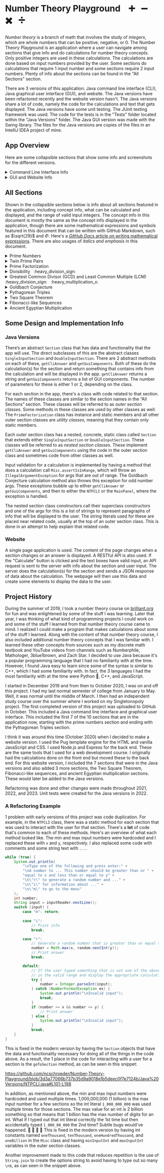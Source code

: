 # Number Theory Playground &nbsp;&nbsp; :heavy_plus_sign: &nbsp; :heavy_minus_sign: &nbsp; :heavy_multiplication_x: &nbsp; :heavy_division_sign:

*Number theory* is a branch of math that involves the study of *integers*, which are whole numbers that can be positive, negative, or 0. The Number Theory Playground is an application where a user can navigate among sections that give info and do calculations for number theory concepts. Only positive integers are used in these calculations. The calculations are done based on input numbers provided by the user. Some sections do calculations that require 1 input number and some sections require 2 input numbers. Plenty of info about the sections can be found in the "All Sections" section.

There are 3 versions of this application: Java command line interface (CLI), Java graphical user interface (GUI), and website. The Java versions have been refactored recently and the website version hasn't. The Java versions share a lot of code, namely the code for the calculations and text that gets displayed. The Java versions have some unit testing. The JUnit testing framework was used. The code for the tests is in the "Tests" folder located within the "Java Versions" folder. The Java GUI version was made with the Swing library. The files for the Java versions are copies of the files in an IntelliJ IDEA project of mine.


## App Overview

Here are some collapsible sections that show some info and screenshots for the different versions.

<details>
<summary>Command Line Interface Info</summary>

The `NTPCLI` class has the `main` method and some other code for running this version of the app. If you're wondering, I was using the IntelliJ IDEA terminal with the Darcula :vampire: theme when I took the screenshots below.

The app will start at a menu section that looks like this:

![CLI main menu](/Java%20Versions/screenshots/CLI%20menu.JPG)

A single input section:

![CLI single input section](/Java%20Versions/screenshots/CLI%20single%20input%20section.JPG)

A double input section:

![CLI double input section](/Java%20Versions/screenshots/CLI%20double%20input%20section.JPG)

Info about a section getting displayed:

![CLI section info](/Java%20Versions/screenshots/CLI%20section%20info.JPG)

An answer being displayed:

![CLI answer](/Java%20Versions/screenshots/CLI%20answer.JPG)

An invalid input message being displayed:

![CLI invalid input](/Java%20Versions/screenshots/CLI%20invalid%20input.JPG)

#### Input Remarks

- Leading and trailing whitespace is ignored for all input.
- Inputs involving letters are case-insensitive.
- For the input for the 2 numbers for the double input sections, the 2 numbers can be separated by any amount of whitespace.
- Any time section info, an answer, or an invalid input message are displayed, the options for the menu or section will be redisplayed.

</details>

<details>
<summary>GUI and Website Info</summary>

The GUI and website versions of the app are similar. The screenshots below show the GUI version. The `NTPGUI` class has the `main` method to launch the GUI app and a little of the code for running it. A lot of the other code for doing this is in the `MainPanel` class.

The app will start at a home section that looks like this:

![GUI main menu](/Java%20Versions/screenshots/GUI%20home.JPG)

A single input section:

![GUI single input section](/Java%20Versions/screenshots/GUI%20single%20input%20section.JPG)

A double input section:

![GUI double input section](/Java%20Versions/screenshots/GUI%20double%20input%20section.JPG)

An answer being displayed:

![GUI answer](/Java%20Versions/screenshots/GUI%20answer.JPG)

An invalid input message being displayed:

![GUI invalid input](/Java%20Versions/screenshots/GUI%20invalid%20input.JPG)

The user can navigate among the sections using the buttons at the top. The user can enter input in the text boxes or can change the text of one by clicking one of the buttons below it. Clicking the "Randomize" button will generate a random number in the range of valid input numbers and set the text of the text box to that number. For the "Goldbach Conjecture" section, this number will also be even.

Clicking the "+" button will have one of the effects below:
- If the text box has a number that's lower than the max input number, the text box will have its text set to the next highest valid input number.
- If the text box is empty or has a number greater than or equal to the max input number, the text box will have its text set to the min input number.

Clicking the "-" button will have one of the effects below:
- If the text box has a number that's higher than the min input number, the text box will have its text set to the next lowest valid input number.
- If the text box is empty or has a number less than or equal to the min input number, the text box will have its text set to the max input number.

In addition to the above, if the text box has something other than a number or a number that's not in the range of the integers that can fit in an `int` type (-2<sup>31</sup> to 2<sup>31</sup> - 1, or -2,147,483,648 to 2,147,483,647), nothing will happen if either the "+" or "-" buttons are clicked.


</details>

## All Sections

Shown in the collapsible sections below is info about all sections featured in the application, including concept info, what can be calculated and displayed, and the range of valid input integers. The concept info in this document is mostly the same as the concept info displayed in the application, though there are some mathematical expressions and symbols featured in this document that can be written with GitHub Markdown, such as $\sqrt{29}$ and $\Phi$. Here's a [*GitHub Docs* article on writing mathematical expressions](https://docs.github.com/en/get-started/writing-on-github/working-with-advanced-formatting/writing-mathematical-expressions). There are also usages of *italics and emphasis* in this document.

<details>
<summary>Prime Numbers</summary>

#### Info

A *prime number*, or a *prime*, is an integer $\geq 2$ whose only integer factors are 1 and itself. A *composite number* is an integer $\geq 2$ that has an integer factor other than 1 and itself. The first 10 primes are 2, 3, 5, 7, 11, 13, 17, 19, 23, and 29. There are an infinite amount of them. The largest known prime is $2^{136,279,841} - 1$. It has 41,024,320 digits! Primes are used in 7 of the 10 sections in this application.

With the exception of 2 and 3, all primes are either 1 above or 1 below a multiple of 6. To show why this is the case, let's have a variable $i$ and let it represent any integer $\geq$ 6 that's a multiple of 6. We know that $i$ is divisible by 2 and 3 so $i + 2$ and $i + 4$ are divisible by 2 and $i + 3$ is divisible by 3 but we don't have any guarantees about what $i + 1$ and $i + 5$ are divisible by. Therefore, that's where primes can be.

An integer can be determined to be prime if it's not divisible by any primes $\leq$ the square root of that integer. This is called *trial division*. Let's determine if 29 and 33 are prime. $5^2 = 25$ and $6^2 = 36$ so $5 < \sqrt{29} < \sqrt{33} < 6$. We check if the numbers are divisible by 2, 3, or 5; which are the primes $\leq$ 5. 29 isn't divisible by any of those and 33 is divisible by 3 so 29 is prime and 33 isn't.

#### Calculation

Find the first 30 primes that are $\geq$ an input number.

#### Input Range: 0 - 10,000,000,000,000 (10 trillion)

</details>

<details>
<summary>Twin Prime Pairs</summary>

#### Info

A *twin prime pair* is a pair of prime numbers that differ by 2. The first 5 twin prime pairs are 3 & 5, 5 & 7, 11 & 13, 17 & 19, and 27 & 29. The largest known twin prime pair is $2,996,863,034,895 \times 2^{1,290,000} \pm 1$. They have 388,342 digits! It is conjectured that there are an infinite amount of twin prime pairs. A *conjecture* is a statement that is believed to be true but has not been proven to be.

All prime numbers besides 2 and 3 are either 1 above or 1 below a multiple of 6 so this means that all twin prime pairs besides 3 and 5 consist of 1 number that is 1 below a multiple of 6 and another number that is 1 above that same multiple of 6. 5 is the only number to be in 2 twin prime pairs.

#### Calculation

Find the first 20 pairs of twin primes where the lowest number in the pair is $\geq$ an input number. For example, if the input number is 3, then the pair 3 and 5 will be the first one found since the lowest number in that pair is 3. If the input number is 4, then the pair 5 and 7 will be the first one found.

#### Input Range: 0 - 500,000,000,000 (500 billion)

</details>

<details>
<summary>Prime Factorization</summary>

#### Info

The Fundamental Theorem of Arithmetic says that every integer $> 1$ can be expressed as the product of prime numbers. The *prime factorization* (PF) of an integer is an expression of the prime numbers whose product is that integer. For example, the PF of 5 is just $5$, the PF of 25 is $5^2$, and the PF of 12,250 is $2 \times 5^3 \times 7^2$. There are some interesting applications for this. See the info for the "Divisibility" or "GCD and LCM" sections for some applications.

The input integer with the highest amount of prime factors is $2^53$, or 9,007,199,254,740,992; the largest power of 2 $\leq$ 10 quadrillion. The input integer with the highest amount of *unique* prime factors is 304,250,263,527,210. This integer is the product of the first 13 prime numbers so it has 13 unique prime factors and its PF is $2 \times 3 \times 5 \times 7 \times 11 \times 13 \times 17 \times 19 \times 23 \times 29 \times 31 \times 37 \times 41$. You could also multiply that integer by 2 or 3 and those integers are $\leq$ the max input and have the same amount of unique prime factors.

#### Calculation

Find the PF of an input number faster than you can say "prime factorization". :slightly_smiling_face:

#### Input Range: 2 - 10,000,000,000,000,000 (10 quadrillion)

</details>

<details>
<summary>Divisibility &nbsp; :heavy_division_sign:</summary>

#### Info

Say we have 2 integers that we'll represent with the variables $a$ and $b$. If we divide $a$ by $b$ and get no remainder, then $a$ is said to be *divisible* by $b$ and $b$ is said to be a *factor* or *divisor* of $a$. If you want to find some factors of an integer, you could manually do some division to find all of them but there are other ways to find them.

The factors of an integer can be found by looking at its prime factorization (PF). Let's have a variable $i$ and let it represent an integer $>$ 1. First, you can find how many factors $i$ has by looking at $i$'s PF, taking all the powers of the factors, adding 1 to each, and then multiplying all these together. For example, the PF of 36 is $2^2 \times 3^2$. The powers are 2 and 2, so there are $3 \times 3 = 9$ factors. However, that count includes 1 and the number that the PF is for (36 in this case). If you want to exclude those, then subtract 2. That would give us 7 factors. You can find the factors of $i$ by finding all the PFs within $i$'s PF, or the *sub-factorizations*, as I like to call them. For $2^2 \times 3^2$, the sub-factorizations are $2$, $3$, $2^2 (4)$, $2 \times 3 (6)$, $3^2 (9)$, $2^2 x 3 (12)$, and $2 x 3^2 (18)$.

Some rules can be used to find some of the factors of an integer. I'll go over 1 rule for each integer in the range of 3 to 12, excluding 5 and 10, though there are rules for more integers and many integers have multiple rules. I'll go over an example of using these rules to find the factors of an integer in the next paragraph. Let's have a variable $i$ and let it represent an integer. If the last 2 digits of $i$ is divisible by 4, then $i$ is divisible by 4. If the last 3 digits of $i$ is divisible by 8, then $i$ is divisible by 8. If the sum of the digits of $i$ is divisible by 3, then $i$ is divisible by 3. If the sum of the digits of $i$ is divisible by 9, then $i$ is divisible by 9. If $i$ is even and divisible by 3, then it's also divisible by 6. If $i$ is divisible by both 3 and 4, then it's also divisible by 12. For 7, we split the integer into blocks of 3 from right to left. Coincidentally, these are the blocks separated by commas if we write the integer with commas. We do an alternating sum of the blocks from right to left. We start with 0, add the last block, subtract the 2<sup>nd</sup> to last block, add the 3<sup>rd</sup> to last block, and so on for all the blocks. If this alternating sum is divisible by 7, then $i$ is divisible by 7. For 11, we do an alternating sum of digits from left to right. We start with 0, add the 1<sup>st</sup> digit, subtract the 2<sup>nd</sup> digit, add the 3<sup>rd</sup> digit, and so on for all digits. If this alternating sum is divisible by 11, then $i$ is divisible by 11.

Here's an example. Let $i$ be 4,695,768. The PF of $i$ is $2^3 \times 3^2 \times 7^2 \times 11^3$. We can tell from that PF that $i$ is divisible by all the integers mentioned above. Let's check using the rules. The last 2 digits are 68, which is divisible by 4. The last 3 digits are 768, which is divisible by 8. The sum of the digits is 45, which is divisible by 3 and 9. Since $i$ is even and divisible by 3, it's also divisible by 6. Since $i$ is divisible by both 3 and 4, it's also divisible by 12. The alternating sum of blocks of 3 from right to left is $768 - 695 + 4 = 77$, which is divisible by 7. The alternating sum of digits from left to right is $4 - 6 + 9 - 5 + 7 - 6 + 8 = 11$, which, of course, is divisible by 11.

#### Calculations

1. Use the special tricks to see if we can find some factors of an input number and build a paragraph that says info from this.
2. Find the PF of the input number. If we can determine from this PF that the input number is composite, then manually find the factors and their PFs and show that they are sub-factorizations of the PF of the input number.

#### Input Range: 2 - 10,000,000,000,000,000 (10 quadrillion)

</details>

<details>
<summary>Greatest Common Divisor (GCD) and Least Common Multiple (LCM) &nbsp; :heavy_division_sign: &nbsp; :heavy_multiplication_x:</summary>

#### Info

Greatest common divisor is also known as greatest common factor, or GCF. To find the GCD and LCM of 2 numbers, you could manually do some division and multiplication but there are some other ways to find them.

The Euclidean algorithm can be used to find the GCD of 2 numbers. This algorithm was named after the ancient Greek mathematician Euclid. For this algorithm, first take 2 numbers. If the bigger number is divisible by the smaller number, then the smaller number is the GCD. Otherwise, the GCD of the 2 numbers is the same as the GCD of the smaller number and the remainder when the bigger number is divided by the smaller number. Repeat.

The GCD and LCM of 2 integers can be found by looking at their prime factorizations (PFs). If those integers don't have any common prime factors, then the GCD is 1. If they do have common prime factors, then the GCD PF consists of all the common prime factors and the power of each factor is the min of the powers of that factor in the 2 PFs. The LCM PF consists of all factors that are in either of the PFs of the 2 integers. If a factor is in both PFs then the power of that factor in the LCM PF is the max of the powers of that factor in the 2 PFs. If a factor is unique to one of the PFs then that factor and its power are in the LCM PF.

Let's find the GCD and LCM of 6 and 35 using their PFs. The PF of 6 is $2 \times 3$ and the PF of 35 is $5 \times 7$. There are no common prime factors so the GCD is 1. The LCM PF is $2 \times 3 \times 5 \times 7$, which is 210.

Let's find the GCD and LCM of 54 and 99. The PF of 54 is $2 \times 3^3$ and the PF of 99 is $3^2 \times 11$. 3 is the only common prime factor and the min power of it is 2 so the GCD PF is $3^2$, which is 9. The max power of 3 is 3 so the LCM PF consists of $3^3$. The LCM PF is $2 \times 3^3 \times 11$, which is 594.

The input integers whose LCM is the highest are 5,000,000,000,000,000, the max input, and 4,999,999,999,999,999, the max input $-$ 1. The LCM is 24,999,999,999,999,995,000,000,000,000,000, or 24 nonillion 999 octillion 999 septillion 999 sextillion 999 quintillion 995 quadrillion! It has 32 digits. Trillion is before quadrillion.

A pair of input integers whose LCM might have the highest amount of unique prime factors is 304,250,263,527,210, the product of the 1<sup>st</sup> 13 prime numbers, and 133,869,006,807,307, the product of the next 8 prime numbers. The LCM is 40,729,680,599,249,024,150,621,323,470, or 40 octillion ... It has 29 digits and 21 unique prime factors and its PF is $2 \times 3 \times 5 \times 7 \times 11 \times 13 \times 17 \times 19 \times 23 \times 29 \times 31 \times 37 \times 41 \times 47 \times 53 \times 59 \times 61 \times 67 \times 71 \times 73$! Other pairs of input integers have the same LCM, such as that 1<sup>st</sup> input integer divided by 2 and the 2<sup>nd</sup> input integer multiplied by 2.

#### Calculations

1. Perform the Euclidean algorithm on 2 input numbers and display a table with info about all iterations. Each iteration has a max number, min number, and remainder when the max is divided by the min.
2. Find the PFs of the input numbers and use these to find the PFs of the GCD and LCM. Display a table with all 4 numbers and their PFs.

#### Input Range: 2 - 5,000,000,000,000,000 (5 quadrillion)

</details>

<details>
<summary>Goldbach Conjecture</summary>

#### Info

The Goldbach Conjecture says that every even number $\geq 4$ can be expressed as the sum of 2 prime numbers. This was named after 1700s Prussian mathematician Christian Goldbach. A *conjecture* is a statement that is believed to be true but has not been proven to be true. The Goldbach Conjecture has been verified to be true for all even numbers $\geq 4$ and $\leq 4 \times 10^18$.

#### Calculation

Find the pairs of prime numbers that sum to an even input number.

#### Input Range: 4 - 1,500,000

</details>

<details>
<summary>Pythagorean Triples</summary>

#### Info

The Pythagorean Theorem says that for a right triangle, the sum of the squares of the lengths of the 2 short sides equals the square of the long side (hypotenuse) length, or $a^2 + b^2 = c^2$. This theorem was named after the ancient Greek mathematician Pythagoras. A *Pythagorean triple* is a triple of integers that $a$, $b$, and $c$ can be. For example; 3, 4, and 5 is a Pythagorean triple since $3^2 (9) + 4^2 (16) = 5^2 (25)$ and 11, 60, and 61 is another one since $11^2 (121) + 60^2 (3,600) = 61^2 (3,721)$.

Once we know a Pythagorean triple, we can form another one by multiplying $a$, $b$, and $c$ by the same positive integer. Because of this, there are an infinite amount of Pythagorean triples. A Pythagorean triple is considered to be *primitive* if the GCD of $a$, $b$, and $c$ is 1. Therefore, a primitive triple can't be formed by taking another triple and multiplying $a$, $b$, and $c$ by something. The triples mentioned above; 3, 4, and 5, and 11, 60, and 61; are primitive. 6 ($3 \times 2$), 8 ($4 \times 2$), and 10 ($5 \times 2$) is another triple. $6^2 (36) + 8^2 (64) = 10^2 (100)$. 55 ($11 \times 5$), 300 ($60 \times 5$), and 305 ($61 \times 5$) is another one. $55^2 (3,025) + 300^2 (90,000) = 305^2 (93,025)$.

#### Calculation

Find the first 10 Pythagorean triples where the lowest number in the triple is $\geq$ an input number. For example, if the input number is 3, then the triple 3, 4, and 5 will be the first one found since the lowest number in that triple is 3. If the input number is 4, then the triple 5, 12, and 13 will be the first one found. These triples will be displayed similarly to how the examples at the end of the paragraphs in the "Info" section above are displayed. If a triple is primitive, then it will be followed by "(primitive)".

#### Input Range: 0 - 10,000

</details>

<details>
<summary>Two Square Theorem</summary>

#### Info

The Two Square Theorem says that every prime number that is 1 above a multiple of 4 can be expressed as the sum of 2 square numbers. A *square number* is a number that can be formed by taking a number and multiplying it by itself, or squaring it. The first few square numbers are $1 (1^2), 4 (2^2), and 9 (3^2)$. 29 is prime and is 1 above $28 (4 \times 7)$, and can be expressed as $2^2 (4) + 5^2 (25)$.

#### Calculations

Find the first prime number $\geq$ an input number that is 1 above a multiple of 4, as well as the numbers whose squares sum to that number.

#### Input Range: 0 - 1,000,000,000,000,000 (1 quadrillion)

</details>

<details>
<summary>Fibonacci-like Sequences</summary>

#### Info

I consider a number sequence to be "Fibonacci-like" if it starts with 2 numbers and has every following number be the sum of the 2 previous numbers. The Fibonacci sequence does this and has 1 and 1 as its first 2 numbers. Fibonacci was a mathematician from the 1100s to 1200s from modern-day Italy. Another Fibonacci-like sequence is the Lucas sequence, which has 2 and 1 as its first 2 numbers. This sequence was named after 1800s French mathematician Francois Edouard Anatole Lucas.

The *Golden Ratio* is an irrational number symbolized by the Greek letter $\Phi$ (Phi). $\Phi = \frac{1 + \sqrt{5}}{2} \approx 1.618$. As we advance further and further into a Fibonacci-like sequence, the ratio between a number and the number before it gets closer and closer to $\Phi$. For example, the first 8 numbers of the Fibonacci sequence are 1, 1, 2, 3, 5, 8, 13, and 21. $\frac{2}{1} = 2$. $\frac{8}{5} = 1.6$. $\frac{21}{13} \approx 1.615$.

#### Calculations

Find the first 20 numbers of the Fibonacci-like sequence that starts with 2 input numbers, as well as the ratios between the 5<sup>th</sup> and 4<sup>th</sup>, 10<sup>th</sup> and 9<sup>th</sup>, 15<sup>th</sup> and 14<sup>th</sup> and 20<sup>th</sup> and 19<sup>th</sup> numbers.

#### Input Range: 1 - 9,000,000,000,000,000,000 (9 quintillion)

</details>

<details>
<summary>Ancient Egyptian Multiplication</summary>

#### Info

The ancient Egyptians had an interesting algorithm for multiplication. My way of explaining the algorithm goes like this:
1. Let variable $a$ represent one of the numbers and variable $b$ represent the other number.
2. Find all powers of 2 that are $\leq a$. This could be done without modern multiplication by starting with 1, the 1st power of 2 or $2^0$, and finding the next power by adding the previous power to itself. This process will look like: $1 + 1 = 2 (2^1), 2 + 2 = 4 (2^2), 4 + 4 = 8 (2^3)$, and so on until we find a power that's $> a$, which we won't use.
3. Find the products of $b$ and these powers of 2. Like with the powers of 2, this could be done by starting with $b$ and finding the next product by adding the previous product to itself. If we let $b$ be 5, this process will look like: $5 + 5 = 10 (5 \times 2)$, $10 + 10 = 20 (5 \times 4)$, $20 + 20 = 40 (5 \times 8)$, and so on.
4. Find the powers of 2 that sum to $a$.
5. Add up the products of $b$ and these powers.

This gives us the product of the 2 numbers.

Let's find the product of 5 and 12. Let's first use 5 for the number represented by $a$ in the algorithm above and 12 for $b$. The powers of 2 $\leq$ 5 are 1, 2, and 4. The products of 12 and these powers are 12, 24, and 48. The powers of 2 that sum to 5 are 1 and 4. The products of 12 and these powers are 12 and 48. $12 + 48 = (12 \times 1) + (12 \times 4) = 12 \times (1 + 4) = 60$. Now let's use 12 for $a$ and 5 for $b$. The powers of 2 $\leq$ 12 are 1, 2, 4, and 8. The products of 5 and these powers are 5, 10, 20, and 40. The powers of 2 that sum to 12 are 4 and 8. The products of 5 and these powers are 20 and 40. $20 + 40 = (5 \times 4) + (5 \times 8) = 5 \times (4 + 8) = 60$.

#### Calculations

Given 2 input numbers:
1. Find the powers of 2 $\leq$ the 1<sup>st</sup> input number and the corresponding multiples of the 2<sup>nd</sup> input number. Display these in a table.
2. Find the powers of 2 that sum to the 1<sup>st</sup> input number and the corresponding multiples of the 2<sup>nd</sup> input number. Display these in another table.

This process will be done faster than you can say "ancient Egyptian multiplication". :slightly_smiling_face:

#### Input Range: 2 - 9,000,000,000,000,000,000 (9 quintillion)

</details>

## Some Design and Implementation Info


### Java Versions

There’s an abstract `Section` class that has data and functionality that the app will use. The direct subclasses of this are the abstract classes `SingleInputSection` and `DoubleInputSection`. There are 2 abstract methods on each of these, `getCliAnswer` and `getGuiComponents`. Both of these do the calculation(s) for the section and return something that contains info from the calculation and will be displayed in the app. `getCliAnswer` returns a string and `getGuiComponents` returns a list of GUI components. The number of parameters for these is either 1 or 2, depending on the class.

For each section in the app, there's a class with code related to that section. The names of these classes are similar to the section names in the “All Sections” section. These classes will be referred to as *outer section classes*. Some methods in these classes are used by other classes as well. The `PrimeFactorization` class has instance and static members and all other outer section classes are *utility classes*, meaning that they contain only static members.

Each outer section class has a nested, concrete, static class called `Section` that extends either `SingleInputSection` or `DoubleInputSection`. These classes will be referred to as *nested section classes*. These implement `getCliAnswer` and `getGuiComponents` using the code in the outer section class and sometimes code from other classes as well.

Input validation for a calculation is implemented by having a method that does a calculation call `Misc.assertIsInRange`, which will throw an `IllegalArgumentException` for args that are out of range. The Goldbach Conjecture calculation method also throws this exception for odd number args. These exceptions bubble up to either `getCliAnswer` or `getGuiComponents`, and then to either the `NTPCLI` or the `MainPanel`, where the exception is handled.

The nested section class constructors call their superclass constructors and one of the args for this is a list of strings to represent paragraphs of info that will be displayed to the user. The string literals used for these are placed near related code, usually at the top of an outer section class. This is done in an attempt to help explain that related code.

### Website

A single page application is used. The content of the page changes when a section changes or an answer is displayed. A RESTful API is also used. If the "Calculate" button is clicked and the text boxes have valid input, an API request is sent to the server with info about the section and user input. The server does the calculation(s) for the section and sends a JSON response of data about the calculation. The webpage will then use this data and create some elements to display the data to the user.

## Project History

During the summer of 2019, I took a number theory course on [brilliant.org](https://brilliant.org/) for fun and was enlightened by some of the stuff I was learning. Later that year, I was thinking of what kind of programming projects I could work on and some of the stuff I learned from that number theory course came to mind. I realized I could make a program that makes calculations about some of the stuff I learned. Along with the content of that number theory course, I also included additional number theory concepts that I was familiar with. I learned these other concepts from sources such as my discrete math textbook and YouTube videos from channels such as Numberphile, Mathologer, 3blue1brown, and Zach Star. I decided to use Java because it's a popular programming language that I had no familiarity with at the time. However, I found Java easy to learn since some of the syntax is similar to C++, which I had some familiarity with. In fact, the 3 languages I had the most familiarity with at the time were Python :snake:, C++, and JavaScript.

I started in December 2019 and from then to October 2020, I was on and off this project. I had my last normal semester of college from January to May. Well, it was normal until the middle of March. I then had an independent study course over the summer where I worked on my Singletonopoly project. The first completed version of this project was uploaded to GitHub in October. This included a Java command line interface and graphical user interface. This included the first 7 of the 10 sections that are in the application now, starting with the prime numbers section and ending with the Pythagorean Triples section.

I think it was around this time (October 2020) when I decided to make a website version. I used the Pug template engine for the HTML and vanilla JavaScript and CSS. I used Node.js and Express for the back end. These are the same tools that I used for a web development course. I originally had the calculations done on the front end but moved these to the back end. For this website version, I included the 7 sections that were in the Java versions and also added 3 more sections, the Two Square Theorem, Fibonacci-like sequences, and ancient Egyptian multiplication sections. These would later be added to the Java versions.

Refactoring was done and other changes were made throughout 2021, 2022, and 2023. Unit tests were created for the Java versions in 2022.

### A Refactoring Example

1 problem with early versions of this project was code duplication. For example, in the `NTPCLI` class, there was a static method for each section that was used to interact with the user for that section. There's a **lot** of code that's common to each of these methods. Here's an overview of what each method looked like. The min and max input numbers were hardcoded and I replaced these with `x` and `y`, respectively. I also replaced some code with comments and some string text with `...`.

```java
while (true) {
    System.out.println(
        "\nType one of the following and press enter:" +
        "\nA number to ... This number should be greater than or " +
        "equal to x and less than or equal to y" +
        "\n\"r\" to generate a random number and ..." +
        "\n\"i\" for information about ..." +
        "\n\"m\" to go to the menu"
    );
    int number;
    String input = inputReader.nextLine();
    switch (input) {
        case "m": return;
        
        case "i":
            // Print info
            break;

        case "r":
            // Generate a random number that is greater than or equal to x and less than or equal to y.
            number = Math.max(x, random.nextInt(y));
            // Print answer
            break;

        default:
            // If the user typed something that is not one of the above options, check if it's a number
            // in the valid range and display the appropriate calculations if it is.
            try {
                number = Integer.parseInt(input);
            } catch (NumberFormatException ex) {
                System.out.println("\nInvalid input");
                break;
            }
            if (number >= x && number <= y) {
                // Print answer
            } else {
                System.out.println("\nInvalid input");
            }
            break;
    }
}
```

This is fixed in the modern version by having the `Section` objects that have the data and functionality necessary for doing all of the things in the code above. As a result, the 1 place in the code for interacting with a user for a section is the `goToSection` method, as can be seen in this snippet:

https://github.com/ncschroeder/Number-Theory-Playground/blob/3d3a77066b737b35d9a9018e1b5deec0f7e7124b/Java%20Versions/NTPCLI.java#L101-L198

In addition, as mentioned above, the min and max input numbers were hardcoded and used multiple times. 1,000,000,000 (1 billion) is the max input number for a few sections so the int literal `1_000_000_000` was used multiple times for those sections. The max value for an int is 2 billion something so that means that 1 billion has the max number of digits for an int. What if I typed out that int literal correctly the 1st time but then accidentally typed `1_000_00_000` the 2nd time? Subtle bugs would've happened. :bug: :lady_beetle: :ant: :cricket: This is fixed in the modern version by having int constants named `oneThousand`, `tenThousand`, `oneHundredThousand`, and `oneBillion` in the `Misc` class and having `minInputInt` and `maxInputInt` variables in the outer section classes.

Another improvement made to this code that reduces repetition is the use of `String.join` to create the options string to avoid having to type out so many `\n`s, as can seen in the snippet above.
